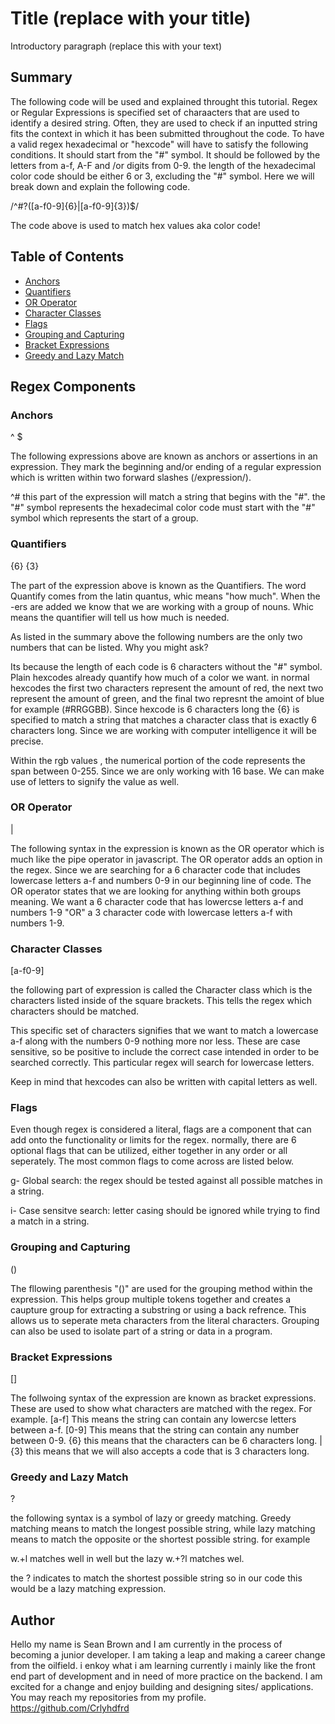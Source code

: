 # Title (replace with your title)

Introductory paragraph (replace this with your text)

## Summary
The following code will be used and explained throught this tutorial. Regex or Regular Expressions is specified set of charaacters that are used to identify a desired string. Often, they are used to check if an inputted string fits the context in which it has been submitted throughout the code. To have a valid regex hexadecimal or "hexcode" will have to satisfy the following conditions.
It should start from the "#" symbol.
It should be followed by the letters from a-f, A-F and /or digits from 0-9.
the length of the hexadecimal color code should be either 6 or 3, excluding the "#" symbol.
Here we will break down and explain the following code.

/^#?([a-f0-9]{6}|[a-f0-9]{3})$/

The code above is used to match hex values aka color code!

## Table of Contents

- [Anchors](#anchors)
- [Quantifiers](#quantifiers)
- [OR Operator](#or-operator)
- [Character Classes](#character-classes)
- [Flags](#flags)
- [Grouping and Capturing](#grouping-and-capturing)
- [Bracket Expressions](#bracket-expressions)
- [Greedy and Lazy Match](#greedy-and-lazy-match)


## Regex Components

### Anchors
^ $

The following expressions above are known as anchors or assertions in an expression. They mark the beginning and/or ending of a regular expression which is written within two forward slashes 
(/expression/). 

^#
this part of the expression will match a string that begins with the "#". 
the "#" symbol represents the hexadecimal color code must start with the "#" symbol which represents the start of a group.

### Quantifiers

{6} {3}

The part of the expression above is known as the Quantifiers. The word Quantify comes from the latin quantus, whic means "how much". When the -ers are added we know that we are working with a group of nouns. Whic means the quantifier will tell us how much is needed.

As listed in the summary above the following numbers are the only two numbers that can be listed. 
Why you might ask?

Its because the length of each code is 6 characters without the "#" symbol. Plain hexcodes already quantify how much of a color we want. in normal hexcodes the first two characters represent the amount of red, the next two represent the amount of green, and the final two represnt the amoint of blue for example (#RRGGBB). Since hexcode is 6 characters long the {6} is specified to match a string that matches a character class that is exactly 6 characters long. Since we are working with computer intelligence it will be precise.

Within the rgb values , the numerical portion of the code represents the span between 0-255. Since we are only working with 16 base. We can make use of letters to signify the value as well.


### OR Operator
|

The following syntax in the expression is known as the OR operator which is much like the pipe operator in javascript. The OR operator adds an option in the regex. Since we are searching for a 6 character code that includes lowercase letters a-f and numbers 0-9 in our beginning line of code. The OR operator states that we are looking for anything within both groups meaning. We want a 6 character code that has lowercse letters a-f and numbers 1-9 "OR" a 3 character code with lowercase letters a-f with numbers 1-9. 


### Character Classes
[a-f0-9] 

the following part of expression is called the Character class which is the characters listed inside of the square brackets. This tells the regex which characters should be matched.

This specific set of characters signifies that we want to match a lowercase a-f along with the numbers 0-9 nothing more nor less. These are case sensitive, so be positive to include the correct case intended in order to be searched correctly. This particular regex will search for lowercase letters.

Keep in mind that hexcodes can also be written with capital letters as well. 

### Flags

Even though regex is considered a literal, flags are a component that can add onto the functionality or limits for the regex. normally, there are 6 optional flags that can be utilized, either together in any order or all seperately. The most common flags to come across are listed below.

g- Global search: the regex should be tested against all possible matches in a string.

i- Case sensitve search: letter casing should be ignored while trying to find a match in a string.

### Grouping and Capturing
()

The fllowing parenthesis "()" are used for the grouping method within the expression. This helps group multiple tokens together and creates a caupture group for extracting a substring or using a back refrence. This allows us to seperate meta characters from the literal characters. Grouping can also be used to isolate part of a string or data in a program.

### Bracket Expressions
[]

The follwoing syntax of the expression are known as bracket expressions. These are used to show what characters are matched with the regex. 
For example.
[a-f] This means the string can contain any lowercse letters between a-f.
[0-9] This means that the string can contain any number between 0-9.
{6} this means that the characters can be 6 characters long.
|{3} this means that we will also accepts a code that is 3 characters long.

### Greedy and Lazy Match
?

the following syntax is a symbol of lazy or greedy matching. Greedy matching means to match the longest possible string, while lazy matching means to match the opposite or the shortest possible string.
for example

w.+l matches well in well but the lazy w.+?l matches wel.
 
 the ? indicates to match the shortest possible string so in our code this would be a lazy matching expression.


## Author

Hello my name is Sean Brown and I am currently in the process of becoming a junior developer. I am taking a leap and making a career change from the oilfield. i enkoy what i am learning currently i mainly like the front end part of development and in need of more practice on the backend. I am excited for a change and enjoy building and designing sites/ applications. You may reach my repositories from my profile. 
https://github.com/Crlyhdfrd
